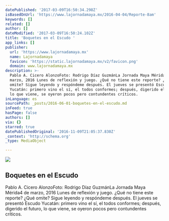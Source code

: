 ```yaml
---
datePublished: '2017-03-09T16:50:34.298Z'
isBasedOnUrl: 'https://www.lajornadamaya.mx/2016-04-04/Reporte-8am'
keywords: []
related: []
author: []
dateModified: '2017-03-09T16:50:24.102Z'
title: 'Boquetes en el Escudo '
app_links: []
publisher:
  url: 'https://www.lajornadamaya.mx'
  name: Lajornadamaya
  favicon: 'https://static.lajornadamaya.mx/v2/favicon.png'
  domain: www.lajornadamaya.mx
description: >-
  Pablo A. Cicero AlonzoFoto: Rodrigo Díaz GuzmánLa Jornada Maya Mérida4 de
  marzo, 2016 Lunes de reflexión y juego. ¿Qué no tiene este reporte? ¿Qué
  omite? Sigue leyendo y respóndeme después. El jueves se presentó Escudo
  Yucatán: primero vino el sí, el todos conformes; después, digerido el futuro,
  lo que viene, se oyeron pocos pero contundentes críticos.
inLanguage: es
sourcePath: _posts/2016-06-01-boquetes-en-el-escudo.md
inFeed: true
hasPage: false
authors: []
via: {}
starred: true
datePublishedOriginal: '2016-11-09T21:05:37.830Z'
_context: 'http://schema.org'
_type: MediaObject

---
```

<article style=""><img src="https://s3-us-west-2.amazonaws.com/the-grid-img/p/c75b924fd15f06f3f073170bf2bafb7607ad678e.jpg" /><h1>Boquetes en el Escudo </h1><p>Pablo A. Cicero AlonzoFoto: Rodrigo Díaz GuzmánLa Jornada Maya Mérida4 de marzo, 2016 Lunes de reflexión y juego. ¿Qué no tiene este reporte? ¿Qué omite? Sigue leyendo y respóndeme después. El jueves se presentó Escudo Yucatán: primero vino el sí, el todos conformes; después, digerido el futuro, lo que viene, se oyeron pocos pero contundentes críticos.</p></article>